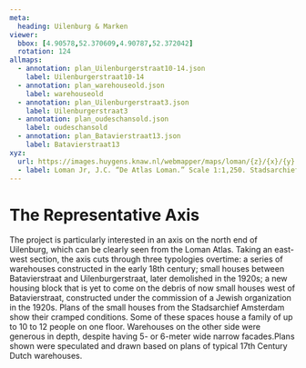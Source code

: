 ```yaml
---
meta:
  heading: Uilenburg & Marken
viewer:
  bbox: [4.90578,52.370609,4.90787,52.372042]
  rotation: 124
allmaps:
  - annotation: plan_Uilenburgerstraat10-14.json
    label: Uilenburgerstraat10-14
  - annotation: plan_warehouseold.json
    label: warehouseold
  - annotation: plan_Uilenburgerstraat3.json
    label: Uilenburgerstraat3
  - annotation: plan_oudeschansold.json
    label: oudeschansold
  - annotation: plan_Batavierstraat13.json
    label: Batavierstraat13
xyz:
  url: https://images.huygens.knaw.nl/webmapper/maps/loman/{z}/{x}/{y}.jpeg
  - label: Loman Jr, J.C. “De Atlas Loman.” Scale 1:1,250. Stadsarchief Amsterdam. Published in Amsterdam by JC Loman, Jr. and printed in The Hague by J. Smulders & Co, 1876. Orientation; north up. Wiegand, C. Plan of Uilenburgerstraat 10-14, from “Archief van de Rooimeesters, later Bouwopzichters.” Stadsarchief Amsterdam. 1874.
---
```

# The Representative Axis
The project is particularly interested in an axis on the north end of Uilenburg, which can be clearly seen from the Loman Atlas. Taking an east-west section, the axis cuts through three typologies overtime: a series of warehouses constructed in the early 18th century; small houses between Batavierstraat and Uilenburgerstraat, later demolished in the 1920s; a new housing block that is yet to come on the debris of now small houses west of Batavierstraat, constructed under the commission of a Jewish organization in the 1920s. Plans of the small houses from the Stadsarchief Amsterdam show their cramped conditions. Some of these spaces house a family of up to 10 to 12 people on one floor.  Warehouses on the other side were generous in depth, despite having 5- or 6-meter wide narrow facades.Plans shown were speculated and drawn based on plans of typical 17th Century Dutch warehouses.
